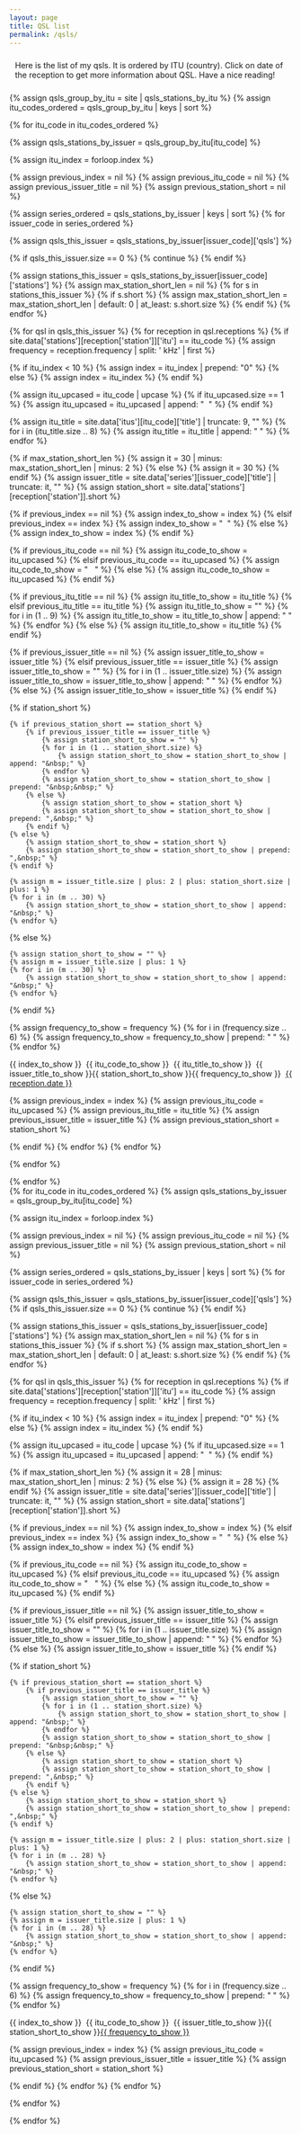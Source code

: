 ```yaml
---
layout: page
title: QSL list
permalink: /qsls/
---
```


<div class="rounded-box">
<p style="padding: 10px 10px 10px 10px; margin-bottom: 0px;">Here is
the list of my qsls.
It is ordered by ITU (country).
Click on date of the reception to get more information about QSL.
Have a nice reading!
</p>
</div>

{% assign qsls_group_by_itu = site | qsls_stations_by_itu %}
{% assign itu_codes_ordered = qsls_group_by_itu | keys | sort %}

<div class="large-itu-list">

<div class="itu-list">
{% for itu_code in itu_codes_ordered %}

{% assign qsls_stations_by_issuer = qsls_group_by_itu[itu_code] %}

<p class="qsls-itu-list">

{% assign itu_index = forloop.index %}

{% assign previous_index = nil %}
{% assign previous_itu_code = nil %}
{% assign previous_issuer_title = nil %}
{% assign previous_station_short = nil %}

{% assign series_ordered = qsls_stations_by_issuer | keys | sort %}
{% for issuer_code in series_ordered %}

{% assign qsls_this_issuer = qsls_stations_by_issuer[issuer_code]['qsls'] %}

{% if qsls_this_issuer.size == 0 %}
    {% continue %}
{% endif %}

{% assign stations_this_issuer = qsls_stations_by_issuer[issuer_code]['stations'] %}
{% assign max_station_short_len = nil %}
                        {% for s in stations_this_issuer %}
                            {% if s.short %}
                                {% assign max_station_short_len = max_station_short_len | default: 0 | at_least: s.short.size %}
                            {% endif %}
                        {% endfor %}

{% for qsl in qsls_this_issuer %}
{% for reception in qsl.receptions %}
{% if site.data['stations'][reception['station']]['itu'] == itu_code %}
{% assign frequency = reception.frequency | split: ' kHz' | first %}

{% if itu_index < 10 %}
    {% assign index = itu_index | prepend: "0" %}
{% else %}
    {% assign index = itu_index %}
{% endif %}


{% assign itu_upcased = itu_code | upcase %}
{% if itu_upcased.size == 1 %}
    {% assign itu_upcased = itu_upcased | append: "&nbsp;&nbsp;" %}
{% endif %}


{% assign itu_title = site.data['itus'][itu_code]['title'] | truncate: 9, "" %}
{% for i in (itu_title.size .. 8) %}
    {% assign itu_title = itu_title | append: "&nbsp;" %}
{% endfor %}


{% if max_station_short_len %}
    {% assign it = 30 | minus: max_station_short_len | minus: 2 %} <!-- 2 for ", " -->
{% else %}
    {% assign it = 30 %}
{% endif %}
{% assign issuer_title = site.data['series'][issuer_code]['title'] | truncate: it, "" %}
{% assign station_short = site.data['stations'][reception['station']].short %}


{% if previous_index == nil %}
    {% assign index_to_show = index %}
{% elsif previous_index == index %}
    {% assign index_to_show = "&nbsp;&nbsp;" %}
{% else %}
    {% assign index_to_show = index %}
{% endif %}


{% if previous_itu_code == nil %}
    {% assign itu_code_to_show = itu_upcased %}
{% elsif previous_itu_code == itu_upcased %}
    {% assign itu_code_to_show = "&nbsp;&nbsp;&nbsp;" %}
{% else %}
    {% assign itu_code_to_show = itu_upcased %}
{% endif %}


{% if previous_itu_title == nil %}
    {% assign itu_title_to_show = itu_title %}
{% elsif previous_itu_title == itu_title %}
    {% assign itu_title_to_show = "" %}
    {% for i in (1 .. 9) %}
        {% assign itu_title_to_show = itu_title_to_show | append: "&nbsp;" %}
    {% endfor %}
{% else %}
    {% assign itu_title_to_show = itu_title %}
{% endif %}


{% if previous_issuer_title == nil %}
    {% assign issuer_title_to_show = issuer_title %}
{% elsif previous_issuer_title == issuer_title %}
    {% assign issuer_title_to_show = "" %}
    {% for i in (1 .. issuer_title.size) %}
        {% assign issuer_title_to_show = issuer_title_to_show | append: "&nbsp;" %}
    {% endfor %}
{% else %}
    {% assign issuer_title_to_show = issuer_title %}
{% endif %}

{% if station_short %}

    {% if previous_station_short == station_short %}
        {% if previous_issuer_title == issuer_title %}
            {% assign station_short_to_show = "" %}
            {% for i in (1 .. station_short.size) %}
                {% assign station_short_to_show = station_short_to_show | append: "&nbsp;" %}
            {% endfor %}
            {% assign station_short_to_show = station_short_to_show | prepend: "&nbsp;&nbsp;" %}
        {% else %}
            {% assign station_short_to_show = station_short %}
            {% assign station_short_to_show = station_short_to_show | prepend: ",&nbsp;" %}
        {% endif %}
    {% else %}
        {% assign station_short_to_show = station_short %}
        {% assign station_short_to_show = station_short_to_show | prepend: ",&nbsp;" %}
    {% endif %}

    {% assign m = issuer_title.size | plus: 2 | plus: station_short.size | plus: 1 %}
    {% for i in (m .. 30) %}
        {% assign station_short_to_show = station_short_to_show | append: "&nbsp;" %}
    {% endfor %}

{% else %}

    {% assign station_short_to_show = "" %}
    {% assign m = issuer_title.size | plus: 1 %}
    {% for i in (m .. 30) %}
        {% assign station_short_to_show = station_short_to_show | append: "&nbsp;" %}
    {% endfor %}

{% endif %}


{% assign frequency_to_show = frequency %}
{% for i in (frequency.size .. 6) %}
    {% assign frequency_to_show = frequency_to_show | prepend: "&nbsp;" %}
{% endfor %}


{{ index_to_show }}&nbsp;&nbsp;{{ itu_code_to_show }}&nbsp;&nbsp;{{ itu_title_to_show }}&nbsp;&nbsp;{{ issuer_title_to_show }}{{ station_short_to_show }}{{ frequency_to_show }}&nbsp;&nbsp;<a href="{{ qsl.url }}">{{ reception.date }}</a><br/>



{% assign previous_index = index %}
{% assign previous_itu_code = itu_upcased %}
{% assign previous_itu_title = itu_title %}
{% assign previous_issuer_title = issuer_title %}
{% assign previous_station_short = station_short %}


{% endif %}
{% endfor %} <!-- reception -->
{% endfor %} <!-- qsl -->

{% endfor %} <!-- issuer -->
</p>
{% endfor %} <!-- itu -->
</div>

</div><!-- large-itu-list -->

<div class="small-itu-list">

<div class="itu-list">
{% for itu_code in itu_codes_ordered %}
{% assign qsls_stations_by_issuer = qsls_group_by_itu[itu_code] %}

<p class="qsls-itu-list">

{% assign itu_index = forloop.index %}

{% assign previous_index = nil %}
{% assign previous_itu_code = nil %}
{% assign previous_issuer_title = nil %}
{% assign previous_station_short = nil %}

{% assign series_ordered = qsls_stations_by_issuer | keys | sort %}
{% for issuer_code in series_ordered %}

{% assign qsls_this_issuer = qsls_stations_by_issuer[issuer_code]['qsls'] %}
{% if qsls_this_issuer.size == 0 %}
    {% continue %}
{% endif %}

{% assign stations_this_issuer = qsls_stations_by_issuer[issuer_code]['stations'] %}
{% assign max_station_short_len = nil %}
                        {% for s in stations_this_issuer %}
                            {% if s.short %}
                                {% assign max_station_short_len = max_station_short_len | default: 0 | at_least: s.short.size %}
                            {% endif %}
                        {% endfor %}

{% for qsl in qsls_this_issuer %}
{% for reception in qsl.receptions %}
{% if site.data['stations'][reception['station']]['itu'] == itu_code %}
{% assign frequency = reception.frequency | split: ' kHz' | first %}

{% if itu_index < 10 %}
    {% assign index = itu_index | prepend: "0" %}
{% else %}
    {% assign index = itu_index %}
{% endif %}


{% assign itu_upcased = itu_code | upcase %}
{% if itu_upcased.size == 1 %}
    {% assign itu_upcased = itu_upcased | append: "&nbsp;&nbsp;" %}
{% endif %}


{% if max_station_short_len %}
    {% assign it = 28 | minus: max_station_short_len | minus: 2 %} <!-- 2 for ", " -->
{% else %}
    {% assign it = 28 %}
{% endif %}
{% assign issuer_title = site.data['series'][issuer_code]['title'] | truncate: it, "" %}
{% assign station_short = site.data['stations'][reception['station']].short %}


{% if previous_index == nil %}
    {% assign index_to_show = index %}
{% elsif previous_index == index %}
    {% assign index_to_show = "&nbsp;&nbsp;" %}
{% else %}
    {% assign index_to_show = index %}
{% endif %}


{% if previous_itu_code == nil %}
    {% assign itu_code_to_show = itu_upcased %}
{% elsif previous_itu_code == itu_upcased %}
    {% assign itu_code_to_show = "&nbsp;&nbsp;&nbsp;" %}
{% else %}
    {% assign itu_code_to_show = itu_upcased %}
{% endif %}


{% if previous_issuer_title == nil %}
    {% assign issuer_title_to_show = issuer_title %}
{% elsif previous_issuer_title == issuer_title %}
    {% assign issuer_title_to_show = "" %}
    {% for i in (1 .. issuer_title.size) %}
        {% assign issuer_title_to_show = issuer_title_to_show | append: "&nbsp;" %}
    {% endfor %}
{% else %}
    {% assign issuer_title_to_show = issuer_title %}
{% endif %}

{% if station_short %}

    {% if previous_station_short == station_short %}
        {% if previous_issuer_title == issuer_title %}
            {% assign station_short_to_show = "" %}
            {% for i in (1 .. station_short.size) %}
                {% assign station_short_to_show = station_short_to_show | append: "&nbsp;" %}
            {% endfor %}
            {% assign station_short_to_show = station_short_to_show | prepend: "&nbsp;&nbsp;" %}
        {% else %}
            {% assign station_short_to_show = station_short %}
            {% assign station_short_to_show = station_short_to_show | prepend: ",&nbsp;" %}
        {% endif %}
    {% else %}
        {% assign station_short_to_show = station_short %}
        {% assign station_short_to_show = station_short_to_show | prepend: ",&nbsp;" %}
    {% endif %}

    {% assign m = issuer_title.size | plus: 2 | plus: station_short.size | plus: 1 %}
    {% for i in (m .. 28) %}
        {% assign station_short_to_show = station_short_to_show | append: "&nbsp;" %}
    {% endfor %}

{% else %}

    {% assign station_short_to_show = "" %}
    {% assign m = issuer_title.size | plus: 1 %}
    {% for i in (m .. 28) %}
        {% assign station_short_to_show = station_short_to_show | append: "&nbsp;" %}
    {% endfor %}

{% endif %}


{% assign frequency_to_show = frequency %}
{% for i in (frequency.size .. 6) %}
    {% assign frequency_to_show = frequency_to_show | prepend: "&nbsp;" %}
{% endfor %}


{{ index_to_show }}&nbsp;&nbsp;{{ itu_code_to_show }}&nbsp;&nbsp;{{ issuer_title_to_show }}{{ station_short_to_show }}<a href="{{ qsl.url }}">{{ frequency_to_show }}</a><br/>



{% assign previous_index = index %}
{% assign previous_itu_code = itu_upcased %}
{% assign previous_issuer_title = issuer_title %}
{% assign previous_station_short = station_short %}


{% endif %}
{% endfor %} <!-- reception -->
{% endfor %} <!-- qsl -->

{% endfor %} <!-- issuer -->
</p>
{% endfor %} <!-- itu -->
</div>


</div><!-- small-itu-list --> 